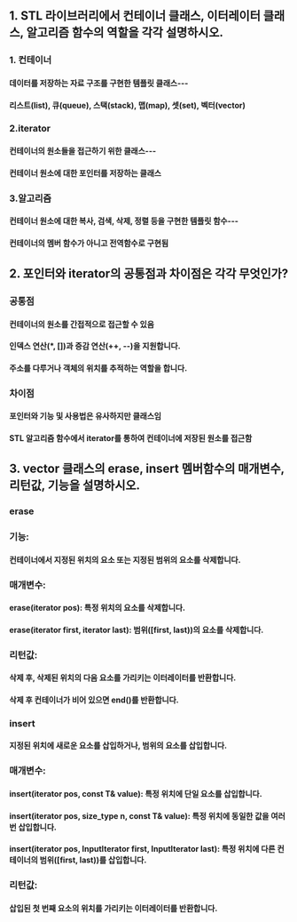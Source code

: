 ## 1. STL 라이브러리에서 컨테이너 클래스, 이터레이터 클래스, 알고리즘 함수의 역할을 각각 설명하시오.
### 1. 컨테이너
  #### 데이터를 저장하는 자료 구조를 구현한 템플릿 클래스---
  #### 리스트(list), 큐(queue), 스택(stack), 맵(map), 셋(set), 벡터(vector)


### 2.iterator
  #### 컨테이너의 원소들을 접근하기 위한 클래스---
  #### 컨테이너 원소에 대한 포인터를 저장하는 클래스

  
### 3.알고리즘
  #### 컨테이너 원소에 대한 복사, 검색, 삭제, 정렬 등을 구현한 템플릿 함수---
  #### 컨테이너의 멤버 함수가 아니고 전역함수로 구현됨


## 2. 포인터와 iterator의 공통점과 차이점은 각각 무엇인가?
### 공통점
#### 컨테이너의 원소를 간접적으로 접근할 수 있음
#### 인덱스 연산(*, [])과 증감 연산(++, --)을 지원합니다.
#### 주소를 다루거나 객체의 위치를 추적하는 역할을 합니다.


### 차이점
#### 포인터와 기능 및 사용법은 유사하지만 클래스임
#### STL 알고리즘 함수에서 iterator를 통하여 컨테이너에 저장된 원소를 접근함


## 3. vector 클래스의 erase, insert 멤버함수의 매개변수, 리턴값, 기능을 설명하시오.
### erase
### 기능: 
#### 컨테이너에서 지정된 위치의 요소 또는 지정된 범위의 요소를 삭제합니다.
### 매개변수:
#### erase(iterator pos): 특정 위치의 요소를 삭제합니다.
#### erase(iterator first, iterator last): 범위([first, last))의 요소를 삭제합니다.
### 리턴값:
#### 삭제 후, 삭제된 위치의 다음 요소를 가리키는 이터레이터를 반환합니다.
#### 삭제 후 컨테이너가 비어 있으면 end()를 반환합니다.



### insert
#### 지정된 위치에 새로운 요소를 삽입하거나, 범위의 요소를 삽입합니다.
### 매개변수:
#### insert(iterator pos, const T& value): 특정 위치에 단일 요소를 삽입합니다.
#### insert(iterator pos, size_type n, const T& value): 특정 위치에 동일한 값을 여러 번 삽입합니다.
#### insert(iterator pos, InputIterator first, InputIterator last): 특정 위치에 다른 컨테이너의 범위([first, last))를 삽입합니다.
### 리턴값:
#### 삽입된 첫 번째 요소의 위치를 가리키는 이터레이터를 반환합니다.
